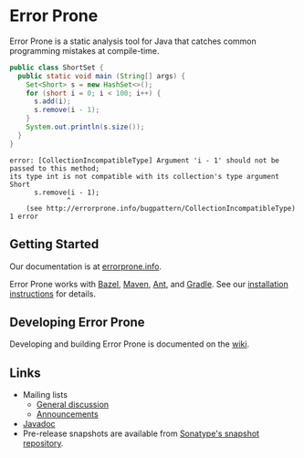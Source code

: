 # Error Prone

Error Prone is a static analysis tool for Java that catches common programming
mistakes at compile-time.

```java
public class ShortSet {
  public static void main (String[] args) {
    Set<Short> s = new HashSet<>();
    for (short i = 0; i < 100; i++) {
      s.add(i);
      s.remove(i - 1);
    }
    System.out.println(s.size());
  }
}
```

```
error: [CollectionIncompatibleType] Argument 'i - 1' should not be passed to this method;
its type int is not compatible with its collection's type argument Short
      s.remove(i - 1);
              ^
    (see http://errorprone.info/bugpattern/CollectionIncompatibleType)
1 error
```

## Getting Started

Our documentation is at [errorprone.info](http://errorprone.info).

Error Prone works with [Bazel](http://bazel.io), [Maven](http://maven.apache.org), [Ant](http://ant.apache.org), and [Gradle](http://gradle.org). See our [installation instructions](http://errorprone.info/docs/installation) for details.

## Developing Error Prone

Developing and building Error Prone is documented on the [wiki](https://github.com/google/error-prone/wiki/For-Developers).

## Links

-   Mailing lists
    -   [General discussion](https://groups.google.com/forum/#!forum/error-prone-discuss)
    -   [Announcements](https://groups.google.com/forum/#!forum/error-prone-announce)
-   [Javadoc](http://errorprone.info/api/latest/)
-   Pre-release snapshots are available from [Sonatype's snapshot repository](https://oss.sonatype.org/content/repositories/snapshots/com/google/errorprone/).
